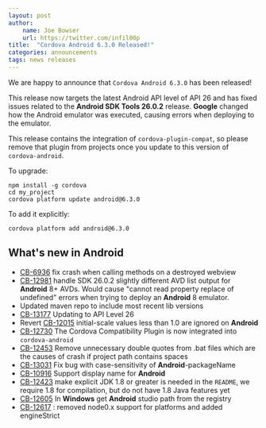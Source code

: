 ```yaml
---
layout: post
author:
    name: Joe Bowser
    url: https://twitter.com/infil00p
title:  "Cordova Android 6.3.0 Released!"
categories: announcements
tags: news releases
---
```


We are happy to announce that `Cordova Android 6.3.0` has been released! 

This release now targets the latest Android API level of API 26 and has fixed issues related to the **Android SDK Tools 26.0.2** release. **Google** changed how the Android emulator was executed, causing errors when deploying to the emulator. 

This release contains the integration of `cordova-plugin-compat`, so please remove that plugin from projects once you update to this version of `cordova-android`.

To upgrade:

    npm install -g cordova
    cd my_project
    cordova platform update android@6.3.0

To add it explicitly:

    cordova platform add android@6.3.0

<!--more-->
## What's new in Android
* [CB-6936](https://issues.apache.org/jira/browse/CB-6936) fix crash when calling methods on a destroyed webview
* [CB-12981](https://issues.apache.org/jira/browse/CB-12981) handle SDK 26.0.2 slightly different AVD list output for **Android** 8+ AVDs. Would cause "cannot read property replace of undefined" errors when trying to deploy an **Android** 8 emulator.
* Updated maven repo to include most recent lib versions
* [CB-13177](https://issues.apache.org/jira/browse/CB-13177) Updating to API Level 26
* Revert [CB-12015](https://issues.apache.org/jira/browse/CB-12015) initial-scale values less than 1.0 are ignored on **Android**
* [CB-12730](https://issues.apache.org/jira/browse/CB-12730) The Cordova Compatibility Plugin is now integrated into `cordova-android`
* [CB-12453](https://issues.apache.org/jira/browse/CB-12453) Remove unnecessary double quotes from .bat files which are the causes of crash if project path contains spaces
* [CB-13031](https://issues.apache.org/jira/browse/CB-13031) Fix bug with case-sensitivity of **Android**-packageName
* [CB-10916](https://issues.apache.org/jira/browse/CB-10916) Support display name for **Android**
* [CB-12423](https://issues.apache.org/jira/browse/CB-12423) make explicit JDK 1.8 or greater is needed in the `README`, we require 1.8 for compilation, but do not have 1.8 Java features yet
* [CB-12605](https://issues.apache.org/jira/browse/CB-12605) In **Windows** get **Android** studio path from the registry
* [CB-12617](https://issues.apache.org/jira/browse/CB-12617) : removed node0.x support for platforms and added engineStrict

#
